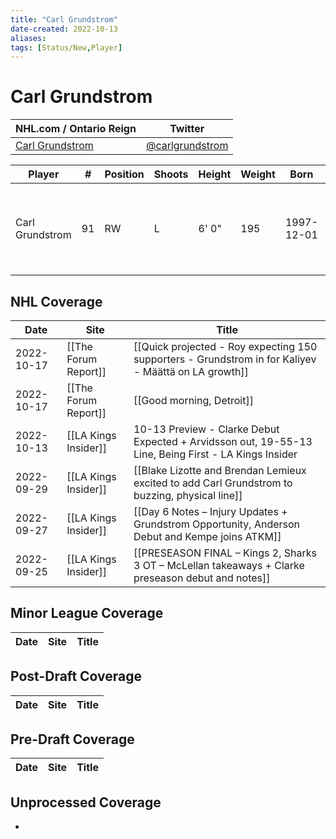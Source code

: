 ```yaml
---
title: "Carl Grundstrom"
date-created: 2022-10-13
aliases: 
tags: [Status/New,Player]
---
```


# Carl Grundstrom

NHL.com / Ontario Reign | Twitter
-|-
[Carl Grundstrom](https://www.nhl.com/player/carl-grundstrom-8479336) | [@carlgrundstrom](https://twitter.com/carlgrundstrom)

Player | \# | Position | Shoots | Height | Weight | Born | Birthplace | Draft 
-|-|-|-|-|-|-|-|-
Carl Grundstrom | 91 | RW | L | 6' 0" | 195 | 1997-12-01 | Umea, SWE | 2016 TOR, 2nd rd, 27th pk (57th overall)




## NHL  Coverage
| Date       | Site                 | Title                                                                                                |
| ---------- | -------------------- | ---------------------------------------------------------------------------------------------------- |
| 2022-10-17 | [[The Forum Report]] | [[Quick projected - Roy expecting 150 supporters - Grundstrom in for Kaliyev - Määttä on LA growth]]                                                                                                                        |
| 2022-10-17 | [[The Forum Report]] | [[Good morning, Detroit]]                                                                            |
| 2022-10-13 | [[LA Kings Insider]] | 10-13 Preview - Clarke Debut Expected + Arvidsson out, 19-55-13 Line, Being First - LA Kings Insider |
| 2022-09-29 | [[LA Kings Insider]] | [[Blake Lizotte and Brendan Lemieux excited to add Carl Grundstrom to buzzing, physical line]]       |
| 2022-09-27 | [[LA Kings Insider]] | [[Day 6 Notes – Injury Updates + Grundstrom Opportunity, Anderson Debut and Kempe joins ATKM]]       |
| 2022-09-25 | [[LA Kings Insider]] | [[PRESEASON FINAL – Kings 2, Sharks 3 OT – McLellan takeaways + Clarke preseason debut and notes]]   |


## Minor League Coverage
Date | Site |  Title
---|---|---



## Post-Draft Coverage
Date | Site |  Title
---|---|---



## Pre-Draft Coverage
Date | Site |  Title
---|---|---


## Unprocessed Coverage
- 
